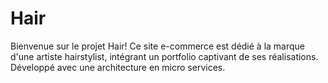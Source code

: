 # Hair
Bienvenue sur le projet Hair! Ce site e-commerce est dédié à la marque d'une artiste hairstylist, intégrant un portfolio captivant de ses réalisations. Développé avec une architecture en micro services.

